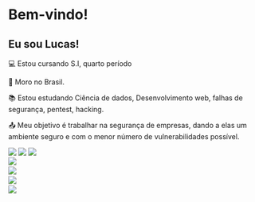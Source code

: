 # Bem-vindo!

 

## Eu sou Lucas!

 

:computer: Estou cursando S.I, quarto período

:house_with_garden: Moro no Brasil.

:books: Estou estudando Ciência de dados, Desenvolvimento web, falhas de segurança, pentest, hacking.

:outbox_tray: Meu objetivo é trabalhar na segurança de empresas, dando a elas um ambiente seguro e com o menor número de vulnerabilidades possível.


<code><img src="https://img.shields.io/badge/MySQL-005C84?style=for-the-badge&logo=mysql&logoColor=white" /></code> 
<code><img src="https://img.shields.io/badge/C-00599C?style=for-the-badge&logo=c&logoColor=white" /></code> 
<code><img src="https://img.shields.io/badge/C%2B%2B-00599C?style=for-the-badge&logo=c%2B%2B&logoColor=white" /></code> 
<code> <img src="https://img.shields.io/badge/HTML5-E34F26?style=for-the-badge&logo=html5&logoColor=white"/></code>
<code> <img src="https://img.shields.io/badge/JavaScript-323330?style=for-the-badge&logo=javascript&logoColor=F7DF1E"/></code> 
<code> <img src="https://img.shields.io/badge/Python-FFD43B?style=for-the-badge&logo=python&logoColor=blue"/></code> 
<code> <img src="https://img.shields.io/badge/Kali_Linux-557C94?style=for-the-badge&logo=kali-linux&logoColor=white"/></code> 

